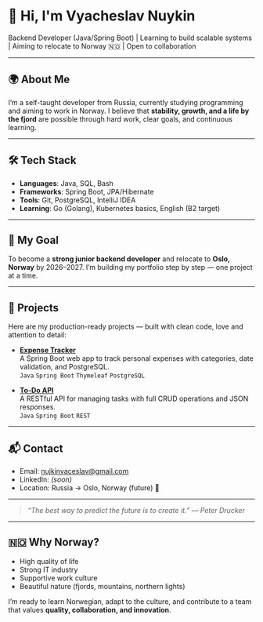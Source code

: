 # 👋 Hi, I'm Vyacheslav Nuykin

Backend Developer (Java/Spring Boot) | Learning to build scalable systems | Aiming to relocate to Norway 🇳🇴 | Open to collaboration

---

## 🌍 About Me

I’m a self-taught developer from Russia, currently studying programming and aiming to work in Norway. I believe that **stability, growth, and a life by the fjord** are possible through hard work, clear goals, and continuous learning.

---

## 🛠️ Tech Stack

- **Languages**: Java, SQL, Bash
- **Frameworks**: Spring Boot, JPA/Hibernate
- **Tools**: Git, PostgreSQL, IntelliJ IDEA
- **Learning**: Go (Golang), Kubernetes basics, English (B2 target)

---

## 🎯 My Goal

To become a **strong junior backend developer** and relocate to **Oslo, Norway** by 2026–2027. I’m building my portfolio step by step — one project at a time.

---

## 📂 Projects

Here are my production-ready projects — built with clean code, love and attention to detail:

- **[Expense Tracker](https://github.com/vyacheslav-nuykin/expense-tracker)**  
  A Spring Boot web app to track personal expenses with categories, date validation, and PostgreSQL.  
  `Java` `Spring Boot` `Thymeleaf` `PostgreSQL`

- **[To-Do API](https://github.com/vyacheslav-nuykin/todo-api)**  
  A RESTful API for managing tasks with full CRUD operations and JSON responses.  
  `Java` `Spring Boot` `REST`

---

## 📬 Contact

- Email: [nujkinvaceslav@gmail.com](mailto:nujkinvaceslav@gmail.com)
- LinkedIn: *(soon)*
- Location: Russia → Oslo, Norway (future) 🏡

---

> *“The best way to predict the future is to create it.” — Peter Drucker*

---

## 🇳🇴 Why Norway?

- High quality of life
- Strong IT industry
- Supportive work culture
- Beautiful nature (fjords, mountains, northern lights)

I’m ready to learn Norwegian, adapt to the culture, and contribute to a team that values **quality, collaboration, and innovation**.
